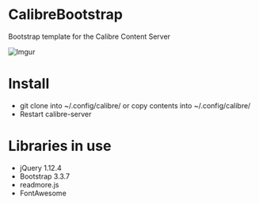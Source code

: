# CalibreBootstrap
Bootstrap template for the Calibre Content Server

![Imgur](http://i.imgur.com/AQGbNEh.png)

# Install
- git clone into ~/.config/calibre/  or copy contents into ~/.config/calibre/
- Restart calibre-server

# Libraries in use
- jQuery 1.12.4
- Bootstrap 3.3.7
- readmore.js
- FontAwesome
